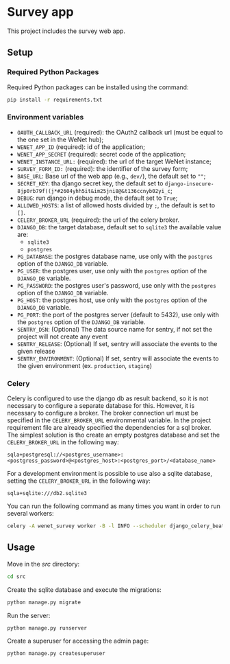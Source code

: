 # Survey app

This project includes the survey web app.


## Setup

### Required Python Packages

Required Python packages can be installed using the command:

```bash
pip install -r requirements.txt
```

### Environment variables

* `OAUTH_CALLBACK_URL` (required): the OAuth2 callback url (must be equal to the one set in the WeNet hub);
* `WENET_APP_ID` (required): id of the application;
* `WENET_APP_SECRET` (required): secret code of the application;
* `WENET_INSTANCE_URL:` (required): the url of the target WeNet instance;
* `SURVEY_FORM_ID:` (required): the identifier of the survey form;
* `BASE_URL`: Base url of the web app (e.g., `dev/`), the default set to `""`;
* `SECRET_KEY`: tha django secret key, the default set to `django-insecure-8jp0rb79f((j*#2604yhh5it&im25jni8@&t136ccnyb02yi_c`;
* `DEBUG`: run django in debug mode, the default set to `True`;
* `ALLOWED_HOSTS`: a list of allowed hosts divided by `;`, the default is set to `[]`.
* `CELERY_BROKER_URL` (required): the url of the celery broker.
* `DJANGO_DB`: the target database, default set to `sqlite3` the available value are:
  * `sqlite3`
  * `postgres`
* `PG_DATABASE`: the postgres database name, use only with the `postgres` option of the `DJANGO_DB` variable.
* `PG_USER`: the postgres user, use only with the `postgres` option of the `DJANGO_DB` variable.
* `PG_PASSWORD`: the postgres user's password, use only with the `postgres` option of the `DJANGO_DB` variable.
* `PG_HOST`: the postgres host, use only with the `postgres` option of the `DJANGO_DB` variable.
* `PG_PORT`: the port of the postgres server (default to 5432), use only with the `postgres` option of the `DJANGO_DB` variable.
* `SENTRY_DSN`: (Optional) The data source name for sentry, if not set the project will not create any event 
* `SENTRY_RELEASE`: (Optional) If set, sentry will associate the events to the given release
* `SENTRY_ENVIRONMENT`: (Optional) If set, sentry will associate the events to the given environment (ex. `production`, `staging`)


### Celery

Celery is configured to use the django db as result backend, so it is not necessary to configure a separate database for this.
However, it is necessary to configure a broker. The broker connection url must be specified in the `CELERY_BROKER_URL` environmental variable. 
In the project requirement file are already specified the dependencies for a sql broker. The simplest solution is tho create an empty
postgres database and set the `CELERY_BROKER_URL` in the following way:

```
sqla+postgresql://<postgres_username>:<postgress_password>@<postgres_host>:<postgres_port>/<database_name>
```

For a development environment is possible to use also a sqlite database, setting the `CELERY_BROKER_URL` in the following way:
```
sqla+sqlite:///db2.sqlite3
```


You can run the following command as many times you want in order to run several workers:

```bash
celery -A wenet_survey worker -B -l INFO --scheduler django_celery_beat.schedulers:DatabaseScheduler
```


## Usage

Move in the _src_ directory:

```bash
cd src
```

Create the sqlite database and execute the migrations:

```bash
python manage.py migrate
```

Run the server:

```bash
python manage.py runserver
```

Create a superuser for accessing the admin page:

```bash
python manage.py createsuperuser
```
